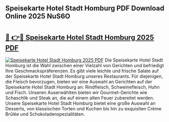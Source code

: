 ## Speisekarte Hotel Stadt Homburg PDF Download Online 2025 NuS6O

# <h2><a href="http://gc8g7u.nevu.top/?p=Speisekarte+Hotel+Stadt+Homburg">🔗 👉🔴 Speisekarte Hotel Stadt Homburg 2025 PDF</a></h2>

[![Speisekarte Hotel Stadt Homburg 2025 PDF](https://i.imgur.com/dBaPXMq.png)](http://gc8g7u.nevu.top/?p=Speisekarte+Hotel+Stadt+Homburg)
Die Speisekarte Hotel Stadt Homburg ist die Wahl zwischen einer Vielzahl von Gerichten und befriedigt Ihre Geschmackspräferenzen. Es gibt viele leichte und frische Salate auf der Speisekarte Hotel Stadt Homburg unseres Restaurants. Für diejenigen, die Fleisch bevorzugen, bieten wir eine Auswahl an Gerichten auf der Speisekarte Hotel Stadt Homburg an: Rindfleisch, Schweinefleisch, Huhn und Fisch. Unseren Auserwählten bieten wir Gourmet-Gerichte wie Schaschlik und Steak an, die auf einem alten Feuer zubereitet werden. Unsere Speisekarte Hotel Stadt Homburg bietet eine große Auswahl an Desserts, von klassischen Torten und Kuchen bis hin zu exquisiten Crème Brûlée und Schokoladenspezialitäten.
